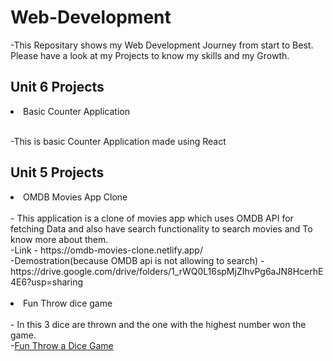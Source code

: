    <h1>Web-Development</h1>
   
-This Repositary shows my Web Development Journey from start to Best. Please have a look at my Projects to know my skills and my Growth.

 <h2> Unit 6 Projects</h2>

 <li>Basic Counter Application</li></br>

 -This is basic Counter Application made using React






<h2> Unit 5 Projects</h2>

<li> OMDB Movies App Clone</li></br> 
 - This application is a clone of movies app which uses OMDB API for fetching Data and also have search functionality to search movies and To know more about them.</br> 
 -Link - https://omdb-movies-clone.netlify.app/</br> 
 -Demostration(because OMDB api is not allowing to search) - https://drive.google.com/drive/folders/1_rWQ0L16spMjZIhvPg6aJN8HcerhE4E6?usp=sharing</br>

</br>

<li>Fun Throw dice game</li></br>
 - In this 3 dice are thrown and the one with the highest number won the game.</br>
 -<a href="https://fun-throw-a-dice-game.netlify.app/" target="_blank">Fun Throw a Dice Game</a>
